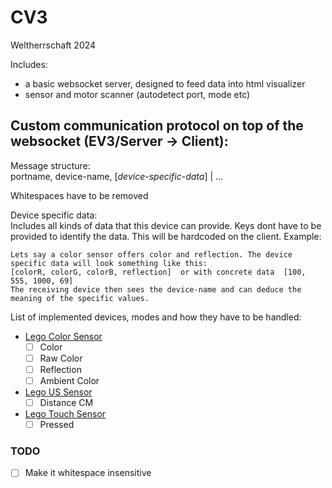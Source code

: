 # CV3
Weltherrschaft 2024

Includes:
 - a basic websocket server, designed to feed data into html visualizer
 - sensor and motor scanner (autodetect port, mode etc)

## Custom communication protocol on top of the websocket (EV3/Server -> Client):
  Message structure:  
    portname, device-name, [*device-specific-data*] | ...

    
  Whitespaces have to be removed

  
  Device specific data:  
    Includes all kinds of data that this device can provide. Keys dont have to be provided to identify the data. This will be hardcoded on the client. Example:

    Lets say a color sensor offers color and reflection. The device specific data will look something like this:  
    [colorR, colorG, colorB, reflection]  or with concrete data  [100, 555, 1000, 69]  
    The receiving device then sees the device-name and can deduce the meaning of the specific values.  

  List of implemented devices, modes and how they have to be handled:  
   - [Lego Color Sensor](https://docs.ev3dev.org/projects/lego-linux-drivers/en/ev3dev-stretch/sensor_data.html#lego-ev3-color)
     - [ ] Color
     - [ ] Raw Color
     - [ ] Reflection
     - [ ] Ambient Color
   - [Lego US Sensor](https://docs.ev3dev.org/projects/lego-linux-drivers/en/ev3dev-stretch/sensor_data.html#lego-ev3-us)
     - [ ] Distance CM
   - [Lego Touch Sensor](https://docs.ev3dev.org/projects/lego-linux-drivers/en/ev3dev-stretch/sensor_data.html#lego-ev3-us)
     - [ ] Pressed

  ### TODO
   - [ ] Make it whitespace insensitive
